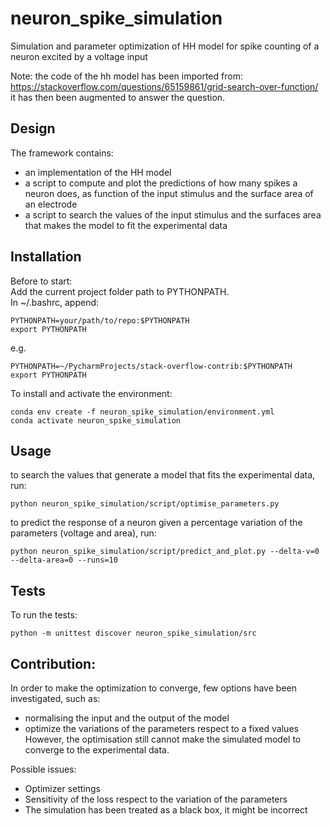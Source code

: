 # neuron_spike_simulation
Simulation and parameter optimization of HH model 
for spike counting of a neuron excited by a voltage input

Note: the code of the hh model has been imported from:   
https://stackoverflow.com/questions/65159861/grid-search-over-function/  
it has then been augmented to answer the question.

## Design
The framework contains:
- an implementation of the HH model     
- a script to compute and plot the predictions of 
how many spikes a neuron does, as function of the input stimulus and the surface area of an electrode
- a script to search the values of the input stimulus and the surfaces area that 
makes the model to fit the experimental data

## Installation
Before to start:  
Add the current project folder path to PYTHONPATH.  
In ~/.bashrc, append:
```
PYTHONPATH=your/path/to/repo:$PYTHONPATH 
export PYTHONPATH
```
e.g.
```
PYTHONPATH=~/PycharmProjects/stack-overflow-contrib:$PYTHONPATH 
export PYTHONPATH
```

To install and activate the environment:
```
conda env create -f neuron_spike_simulation/environment.yml
conda activate neuron_spike_simulation
```


## Usage
to search the values that generate a model that fits the experimental data, run:
```
python neuron_spike_simulation/script/optimise_parameters.py
```
to predict the response of a neuron given a percentage variation
of the parameters (voltage and area), run:
```
python neuron_spike_simulation/script/predict_and_plot.py --delta-v=0 --delta-area=0 --runs=10
```

## Tests
To run the tests:
```
python -m unittest discover neuron_spike_simulation/src
```

## Contribution:
In order to make the optimization to converge,
few options have been investigated, such as:
- normalising the input and the output of the model
- optimize the variations of the parameters respect to a fixed values
However, the optimisation still cannot make the simulated model
to converge to the experimental data.

Possible issues:
- Optimizer settings
- Sensitivity of the loss respect to the variation of the parameters
- The simulation has been treated as a black box, it might be incorrect 